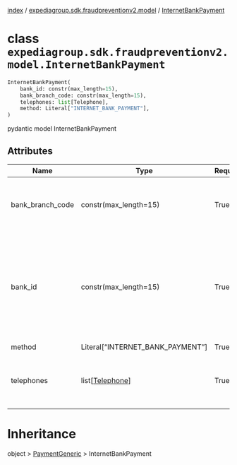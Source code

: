 [index](index.md) /
[expediagroup.sdk.fraudpreventionv2.model](expediagroup.sdk.fraudpreventionv2.model.md)
/ [InternetBankPayment](InternetBankPayment.md)

# class `expediagroup.sdk.fraudpreventionv2.model.InternetBankPayment`

```python
InternetBankPayment(
    bank_id: constr(max_length=15),
    bank_branch_code: constr(max_length=15),
    telephones: list[Telephone],
    method: Literal["INTERNET_BANK_PAYMENT"],
)
```

pydantic model InternetBankPayment

## Attributes

| Name             | Type                               | Required | Description                                                                                                                      |
| ---------------- | ---------------------------------- | -------- | -------------------------------------------------------------------------------------------------------------------------------- |
| bank_branch_code | constr(max_length=15)              | True     | A code that identifies the bank branch for internet bank payment(IBP).                                                           |
| bank_id          | constr(max_length=15)              | True     | The bank_id provided by the internet bank payment(IBP) provider (DRWP aka NetGiro) for the bank used for processing the payment. |
| method           | Literal\[“INTERNET_BANK_PAYMENT”\] | True     | …                                                                                                                                |
| telephones       | list\[[Telephone](Telephone.md)\]  | True     | Telephone(s) associated with internet bank payment(IBP) provider.                                                                |

# Inheritance

object > [PaymentGeneric](PaymentGeneric.md) > InternetBankPayment
